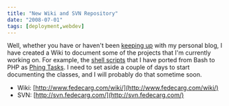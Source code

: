 ```yaml
---
title: "New Wiki and SVN Repository"
date: "2008-07-01"
tags: [deployment,webdev]
---
```


Well, whether you have or haven't been [keeping up](http://kewnode.wordpress.com/2008/06/22/database-deployment-using-phing/) with my personal blog, I have created a Wiki to document some of the projects that I'm currently working on. For example, the [shell scripts](http://svn.fedecarg.com/browser/Shell%20Scripts/sync) that I have ported from Bash to PHP as [Phing Tasks](http://svn.fedecarg.com/browser/Phing/tasks/ext). I need to set aside a couple of days to start documenting the classes, and I will probably do that sometime soon.

- Wiki: [http://www.fedecarg.com/wiki/](http://www.fedecarg.com/wiki/)
- SVN: [http://svn.fedecarg.com/](http://svn.fedecarg.com/)

[](http://svn.fedecarg.com/)
